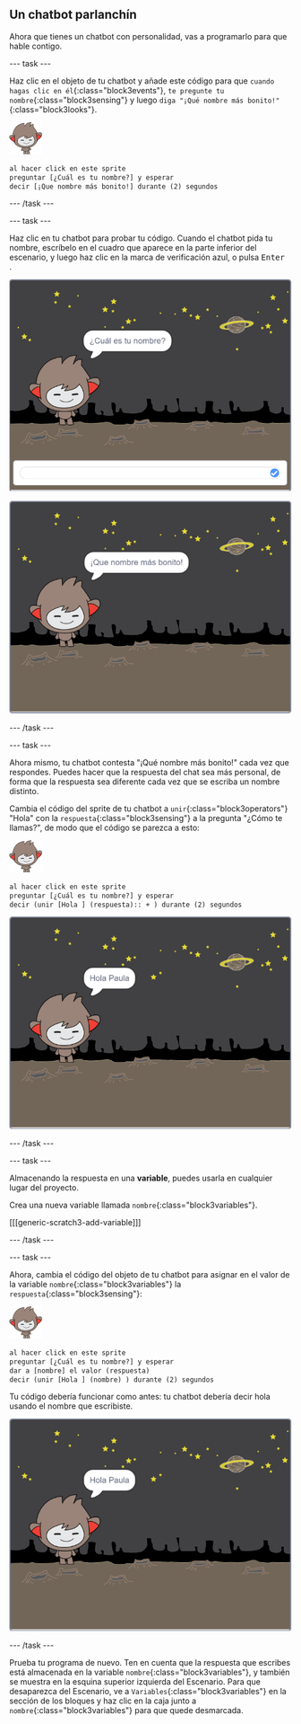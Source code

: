 ## Un chatbot parlanchín

Ahora que tienes un chatbot con personalidad, vas a programarlo para que hable contigo.

--- task ---

Haz clic en el objeto de tu chatbot y añade este código para que `cuando hagas clic en él`{:class="block3events"}, `te pregunte tu nombre`{:class="block3sensing"} y luego `diga "¡Qué nombre más bonito!"`{:class="block3looks"}.

![objeto nano](images/nano-sprite.png)

```blocks3
al hacer click en este sprite
preguntar [¿Cuál es tu nombre?] y esperar
decir [¡Que nombre más bonito!] durante (2) segundos
```

--- /task ---

--- task ---

Haz clic en tu chatbot para probar tu código. Cuando el chatbot pida tu nombre, escríbelo en el cuadro que aparece en la parte inferior del escenario, y luego haz clic en la marca de verificación azul, o pulsa <kbd> Enter </kbd>.

![Comprobando una respuesta del chatbot](images/chatbot-ask-test1.png)

![Comprobando una respuesta del chatbot](images/chatbot-ask-test2.png)

--- /task ---

--- task ---

Ahora mismo, tu chatbot contesta "¡Qué nombre más bonito!" cada vez que respondes. Puedes hacer que la respuesta del chat sea más personal, de forma que la respuesta sea diferente cada vez que se escriba un nombre distinto.

Cambia el código del sprite de tu chatbot a `unir`{:class="block3operators"} "Hola" con la `respuesta`{:class="block3sensing"} a la pregunta "¿Cómo te llamas?", de modo que el código se parezca a esto:

![objeto nano](images/nano-sprite.png)

```blocks3
al hacer click en este sprite
preguntar [¿Cuál es tu nombre?] y esperar
decir (unir [Hola ] (respuesta):: + ) durante (2) segundos
```

![Comprobando una respuesta personalizada](images/chatbot-answer-test.png)

--- /task ---

--- task ---

Almacenando la respuesta en una **variable**, puedes usarla en cualquier lugar del proyecto.

Crea una nueva variable llamada `nombre`{:class="block3variables"}.

[[[generic-scratch3-add-variable]]]

--- /task ---

--- task ---

Ahora, cambia el código del objeto de tu chatbot para asignar en el valor de la variable `nombre`{:class="block3variables"} la `respuesta`{:class="block3sensing"}:

![objeto nano](images/nano-sprite.png)

```blocks3
al hacer click en este sprite
preguntar [¿Cuál es tu nombre?] y esperar
dar a [nombre] el valor (respuesta)
decir (unir [Hola ] (nombre) ) durante (2) segundos
```

Tu código debería funcionar como antes: tu chatbot debería decir hola usando el nombre que escribiste.

![Comprobando una respuesta personalizada](images/chatbot-answer-test.png)

--- /task ---

Prueba tu programa de nuevo. Ten en cuenta que la respuesta que escribes está almacenada en la variable `nombre`{:class="block3variables"}, y también se muestra en la esquina superior izquierda del Escenario. Para que desaparezca del Escenario, ve a `Variables`{:class="block3variables"} en la sección de los bloques y haz clic en la caja junto a `nombre`{:class="block3variables"} para que quede desmarcada.